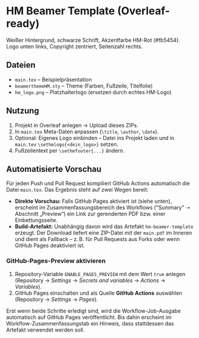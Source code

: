 # HM Beamer Template (Overleaf-ready)

Weißer Hintergrund, schwarze Schrift, Akzentfarbe HM-Rot (#fb5454).
Logo unten links, Copyright zentriert, Seitenzahl rechts.

## Dateien
- `main.tex` – Beispielpräsentation
- `beamerthemeHM.sty` – Theme (Farben, Fußzeile, Titelfolie)
- `hm_logo.png` – Platzhalterlogo (ersetzen durch echtes HM-Logo)

## Nutzung
1. Projekt in Overleaf anlegen → Upload dieses ZIPs.
2. In `main.tex` Meta-Daten anpassen (`\title`, `\author`, `\date`).
3. Optional: Eigenes Logo einbinden – Datei ins Projekt laden
   und in `main.tex` `\sethmlogo{<dein_logo>}` setzen.
4. Fußzeilentext per `\sethmfooter{...}` ändern.

## Automatisierte Vorschau
Für jeden Push und Pull Request kompiliert GitHub Actions automatisch die Datei `main.tex`.
Das Ergebnis steht auf zwei Wegen bereit:

- **Direkte Vorschau:** Falls GitHub Pages aktiviert ist (siehe unten), erscheint im
  Zusammenfassungsbereich des Workflows ("Summary" ➝ Abschnitt „Preview“) ein Link zur
  gerenderten PDF bzw. einer Einbettungsseite.
- **Build-Artefakt:** Unabhängig davon wird das Artefakt `hm-beamer-template` erzeugt.
  Der Download liefert eine ZIP-Datei mit der `main.pdf` im Inneren und dient als Fallback –
  z. B. für Pull Requests aus Forks oder wenn GitHub Pages deaktiviert ist.

### GitHub-Pages-Preview aktivieren
1. Repository-Variable `ENABLE_PAGES_PREVIEW` mit dem Wert `true` anlegen
   (Repository → *Settings* → *Secrets and variables* → *Actions* → *Variables*).
2. GitHub Pages einschalten und als Quelle **GitHub Actions** auswählen
   (Repository → *Settings* → *Pages*).

Erst wenn beide Schritte erledigt sind, wird die Workflow-Job-Ausgabe automatisch auf
GitHub Pages veröffentlicht. Bis dahin erscheint im Workflow-Zusammenfassungstab ein Hinweis,
dass stattdessen das Artefakt verwendet werden soll.
